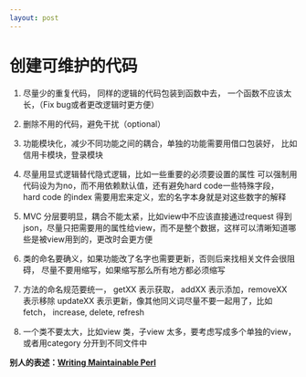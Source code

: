 ```yaml
---
layout: post
---
```


创建可维护的代码
================

1. 尽量少的重复代码， 同样的逻辑的代码包装到函数中去， 一个函数不应该太长，（Fix bug或者更改逻辑时更方便）


2. 删除不用的代码，避免干扰（optional）

3. 功能模块化，减少不同功能之间的耦合，单独的功能需要用借口包装好， 比如信用卡模块，登录模块

4. 尽量用显式逻辑替代隐式逻辑，比如一些重要的必须要设置的属性 可以强制用代码设为为no，而不用依赖默认值，还有避免hard code一些特殊字段， hard code 的index  需要用宏来定义，宏的名字本身就是对这些数字的解释

5. MVC 分层要明显，耦合不能太紧，比如view中不应该直接通过request 得到json，尽量只把需要用的属性给view，而不是整个数据，这样可以清晰知道哪些是被view用到的，更改时会更方便

6. 类的命名要确义，如果功能改了名字也需要更新，否则后来找相关文件会很阻碍， 尽量不要用缩写，如果缩写那么所有地方都必须缩写

7. 方法的命名规范要统一，
getXX 表示获取， addXX 表示添加，removeXX 表示移除 updateXX 表示更新，像其他同义词尽量不要一起用了，比如 fetch， increase, delete, refresh

8. 一个类不要太大，比如view 类，子view 太多，要考虑写成多个单独的view，或者用category 分开到不同文件中

**别人的表述：[Writing Maintainable Perl](http://modernperlbooks.com/books/modern_perl_2014/08-perl-style-efficiency.html)**
